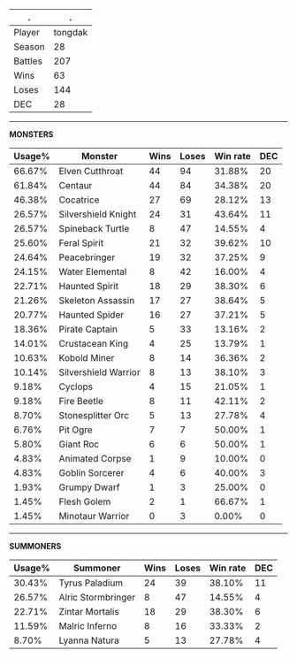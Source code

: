 .|.
|-|-
Player|tongdak
Season|28
Battles|207
Wins|63
Loses|144
DEC|28

---
**MONSTERS**

Usage%|Monster|Wins|Loses|Win rate|DEC|
-|-|-|-|-|-|
66.67%|Elven Cutthroat|44|94|31.88%|20|
61.84%|Centaur|44|84|34.38%|20|
46.38%|Cocatrice|27|69|28.12%|13|
26.57%|Silvershield Knight|24|31|43.64%|11|
26.57%|Spineback Turtle|8|47|14.55%|4|
25.60%|Feral Spirit|21|32|39.62%|10|
24.64%|Peacebringer|19|32|37.25%|9|
24.15%|Water Elemental|8|42|16.00%|4|
22.71%|Haunted Spirit|18|29|38.30%|6|
21.26%|Skeleton Assassin|17|27|38.64%|5|
20.77%|Haunted Spider|16|27|37.21%|5|
18.36%|Pirate Captain|5|33|13.16%|2|
14.01%|Crustacean King|4|25|13.79%|1|
10.63%|Kobold Miner|8|14|36.36%|2|
10.14%|Silvershield Warrior|8|13|38.10%|3|
9.18%|Cyclops|4|15|21.05%|1|
9.18%|Fire Beetle|8|11|42.11%|2|
8.70%|Stonesplitter Orc|5|13|27.78%|4|
6.76%|Pit Ogre|7|7|50.00%|1|
5.80%|Giant Roc|6|6|50.00%|1|
4.83%|Animated Corpse|1|9|10.00%|0|
4.83%|Goblin Sorcerer|4|6|40.00%|3|
1.93%|Grumpy Dwarf|1|3|25.00%|0|
1.45%|Flesh Golem|2|1|66.67%|1|
1.45%|Minotaur Warrior|0|3|0.00%|0|

---
**SUMMONERS**

Usage%|Summoner|Wins|Loses|Win rate|DEC|
-|-|-|-|-|-|
30.43%|Tyrus Paladium|24|39|38.10%|11|
26.57%|Alric Stormbringer|8|47|14.55%|4|
22.71%|Zintar Mortalis|18|29|38.30%|6|
11.59%|Malric Inferno|8|16|33.33%|2|
8.70%|Lyanna Natura|5|13|27.78%|4|
